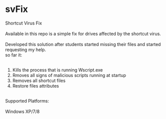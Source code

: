 svFix
=====

Shortcut Virus Fix<br />
<br />
Available in this repo is a simple fix for drives affected by the shortcut virus.<br />
<br />
Developed this solution after students started missing their files and started requesting my help.<br />
so far it:<br />
<br />
1) Kills the process that is running Wscript.exe<br />
2) Rmoves all signs of malicious scripts running at startup<br />
3) Removes all shortcut files<br />
4) Restore files attributes<br />
<br />
Supported Platforms:<br />
<br />
Windows XP/7/8

